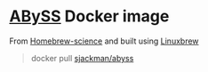 [ABySS][] Docker image
================================================================================

From [Homebrew-science][] and built using [Linuxbrew][]

> docker pull [sjackman/abyss][]

[ABySS]: http://bcgsc.github.io/abyss/
[sjackman/abyss]: https://registry.hub.docker.com/u/sjackman/abyss/

[Homebrew-science]: https://github.com/Homebrew/homebrew-science
[Linuxbrew]: http://brew.sh/linuxbrew/
